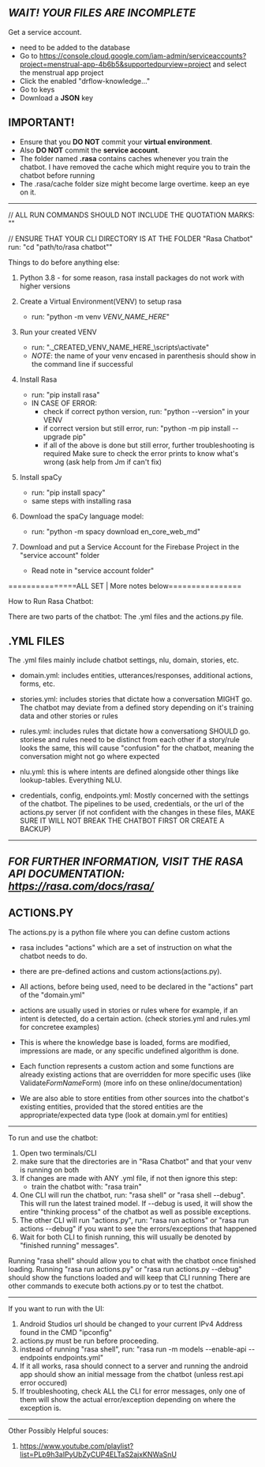 *WAIT! YOUR FILES ARE INCOMPLETE*
---------------------------------------------------
Get a service account.
- need to be added to the database
- Go to https://console.cloud.google.com/iam-admin/serviceaccounts?project=menstrual-app-4b6b5&supportedpurview=project and select the menstrual app project
- Click the enabled "drflow-knowledge..."
- Go to keys
- Download a **JSON** key

**IMPORTANT!**
----------------------------------------------------
- Ensure that you **DO NOT** commit your **virtual environment**.
- Also **DO NOT** commit the **service account**.
- The folder named **.rasa** contains caches whenever you train the chatbot. I have removed the cache which might require you to train the chatbot before running
- The .rasa/cache folder size might become large overtime. keep an eye on it.

----------------------------------------------------
// ALL RUN COMMANDS SHOULD NOT INCLUDE THE QUOTATION MARKS: ""

// ENSURE THAT YOUR CLI DIRECTORY IS AT THE FOLDER "Rasa Chatbot" run: "cd "path/to/rasa chatbot""

Things to do before anything else:

1. Python 3.8 - for some reason, rasa install packages 
do not work with higher versions

2. Create a Virtual Environment(VENV) to setup rasa
	- run: "python -m venv _VENV_NAME_HERE_"

3. Run your created VENV
	- run: ".\_CREATED_VENV_NAME_HERE_\scripts\activate"
	- *NOTE*: the name of your venv encased in parenthesis 
		should show in the command line if successful

4. Install Rasa
	- run: "pip install rasa"
	- IN CASE OF ERROR:
		- check if correct python version, run: "python --version" in your VENV
		- if correct version but still error, run: "python -m pip install --upgrade pip"
		- if all of the above is done but still error, further troubleshooting is required
		Make sure to check the error prints to know what's wrong (ask help from Jm if can't fix)

5. Install spaCy
	- run: "pip install spacy"
	- same steps with installing rasa

6. Download the spaCy language model:
	- run: "python -m spacy download en_core_web_md"

7. Download and put a Service Account for the Firebase Project in the "service account" folder
	- Read note in "service account folder"

===============ALL SET | More notes below================

How to Run Rasa Chatbot:

There are two parts of the chatbot: The .yml files and the actions.py file. 

.YML FILES
-----------------------------------------------------------
The .yml files mainly include chatbot settings, nlu, domain, stories, etc.
- domain.yml: includes entities, utterances/responses, additional actions, forms, etc.

- stories.yml: includes stories that dictate how a conversation MIGHT go. The chatbot may deviate from a defined story 
	depending on it's training data and other stories or rules

- rules.yml: includes rules that dictate how a conversationg SHOULD go. storiese and rules need to be distinct from each other
	if a story/rule looks the same, this will cause "confusion" for the chatbot, meaning the conversation might not go where expected

- nlu.yml: this is where intents are defined alongside other things like lookup-tables. Everything NLU.

- credentials, config, endpoints.yml: Mostly concerned with the settings of the chatbot. The pipelines to be used, credentials, or the url of the actions.py server
	(if not confident with the changes in these files, MAKE SURE IT WILL NOT BREAK THE CHATBOT FIRST OR CREATE A BACKUP)

------------------------------------------------------------------
*FOR FURTHER INFORMATION, VISIT THE RASA API DOCUMENTATION: https://rasa.com/docs/rasa/*
------------------------------------------------------------------


ACTIONS.PY
-----------------------------------------------------------
The actions.py is a python file where you can define custom actions
- rasa includes "actions" which are a set of instruction on what the chatbot needs to do.

- there are pre-defined actions and custom actions(actions.py).

- All actions, before being used, need to be declared in the "actions" part of the "domain.yml"

- actions are usually used in stories or rules where for example, if an intent is detected, do a certain action. (check stories.yml and rules.yml for concretee examples)

- This is where the knowledge base is loaded, forms are modified, impressions are made, or any specific undefined algorithm is done.

- Each function represents a custom action and some functions are already existing actions that are overridden for more specific uses (like Validate*FormName*Form)
	(more info on these online/documentation)

- We are also able to store entities from other sources into the chatbot's existing entities, provided that the stored entities are the appropriate/expected data type (look at domain.yml for entities)

-------------------------------------------------------------------

To run and use the chatbot:

1. Open two terminals/CLI
2. make sure that the directories are in "Rasa Chatbot" and that your venv is running on both
3. If changes are made with ANY .yml file, if not then ignore this step:
	- train the chatbot with: "rasa train"
4. One CLI will run the chatbot, run: "rasa shell" or "rasa shell --debug". This will run the latest trained model. If --debug is used, it will show the entire "thinking process" of the chatbot as well as possible exceptions. 
5. The other CLI will run "actions.py", run: "rasa run actions" or "rasa run actions --debug" if you want to see the errors/exceptions that happened
6. Wait for both CLI to finish running, this will usually be denoted by "finished running" messages". 

Running "rasa shell" should allow you to chat with the  chatbot once finished loading.
Running "rasa run actions.py" or "rasa run actions.py --debug" should  show the functions loaded and will keep that CLI running
There are other commands to execute both actions.py or to test the chatbot.

-------------------------------------------------------------------------

If you want to run with the UI:
1. Android Studios url should be changed to your current IPv4 Address found in the CMD "ipconfig"
2. actions.py must be run before proceeding.
3. instead of running "rasa shell", run: "rasa run -m models --enable-api --endpoints endpoints.yml"
4. If it all works, rasa should connect to a server and running the android app should show an initial message from the chatbot (unless rest.api error occured)
5. If troubleshooting, check ALL the CLI for error messages, only one of them will show the actual error/exception depending on where the exception is.

-------------------------------------------------------------------------

Other Possibly Helpful souces:
1. https://www.youtube.com/playlist?list=PLp9h3aIPyUbZyCUP4ELTaS2ajxKNWaSnU
